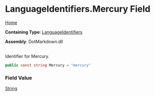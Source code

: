 # LanguageIdentifiers\.Mercury Field

[Home](../../../README.md)

**Containing Type**: [LanguageIdentifiers](../README.md)

**Assembly**: DotMarkdown\.dll

\
Identifier for Mercury\.

```csharp
public const string Mercury = "mercury"
```

### Field Value

[String](https://docs.microsoft.com/en-us/dotnet/api/system.string)

